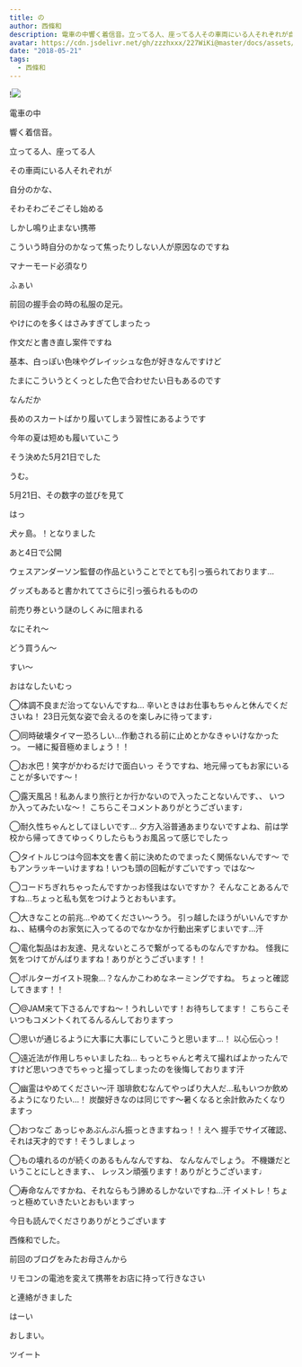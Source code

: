 ```yaml
---
title: の
author: 西條和
description: 電車の中響く着信音。立ってる人、座ってる人その車両にいる人それぞれが自分のかな、...
avatar: https://cdn.jsdelivr.net/gh/zzzhxxx/227WiKi@master/docs/assets/photo/avatar/nagomi.jpg
date: "2018-05-21"
tags:
  - 西條和
---
```


!![](https://cdn.jsdelivr.net/gh/zzzhxxx/227WiKi-image@master/blog-image/nagomi-2018-05-21_1.jpg)













電車の中












響く着信音。
















立ってる人、座ってる人





その車両にいる人それぞれが








自分のかな、









そわそわごそごそし始める












しかし鳴り止まない携帯












こういう時自分のかなって焦ったりしない人が原因なのですね













マナーモード必須なり












ふぁい










前回の握手会の時の私服の足元。










やけにのを多くはさみすぎてしまったっ











作文だと書き直し案件ですね












基本、白っぽい色味やグレイッシュな色が好きなんですけど










たまにこういうとくっとした色で合わせたい日もあるのです












なんだか






長めのスカートばかり履いてしまう習性にあるようです











今年の夏は短めも履いていこう









そう決めた5月21日でした





うむ。











5月21日、その数字の並びを見て









はっ


犬ヶ島。！となりました








あと4日で公開








ウェスアンダーソン監督の作品ということでとても引っ張られております…









グッズもあると書かれててさらに引っ張られるものの

















前売り券という謎のしくみに阻まれる









なにそれ〜



どう買うん〜








すい〜













おはなしたいむっ





◯体調不良まだ治ってないんですね…
辛いときはお仕事もちゃんと休んでくださいね！
23日元気な姿で会えるのを楽しみに待ってます♩






◯同時破壊タイマー恐ろしい…作動される前に止めとかなきゃいけなかったっ。
一緒に擬音極めましょう！！




◯お水巴！笑字がかわるだけで面白いっ
そうですね、地元帰ってもお家にいることが多いです〜！




◯露天風呂！私あんまり旅行とか行かないので入ったことないんです、、
いつか入ってみたいな〜！
こちらこそコメントありがとうございます♩






◯耐久性ちゃんとしてほしいです…
夕方入浴普通あまりないですよね、前は学校から帰ってきてゆっくりしたらもうお風呂って感じでしたっ





◯タイトルじつは今回本文を書く前に決めたのでまったく関係ないんです〜
でもアンラッキーいけますね！いつも頭の回転がすごいですっ
ではな〜






◯コードちぎれちゃったんですかっお怪我はないですか？
そんなことあるんですね…ちょっと私も気をつけようとおもいます。






◯大きなことの前兆…やめてください〜うう。
引っ越したほうがいいんですかね、、結構今のお家気に入ってるのでなかなか行動出来ずじまいです…汗





◯電化製品はお友達、見えないところで繋がってるものなんですかね。
怪我に気をつけてがんばりますね！ありがとうございます！！






◯ポルターガイスト現象…？なんかこわめなネーミングですね。
ちょっと確認してきます！！





◯@JAM来て下さるんですね〜！うれしいです！お待ちしてます！
こちらこそいつもコメントくれてるんるんしておりますっ





◯思いが通じるように大事に大事にしていこうと思います…！
以心伝心っ！






◯遠近法が作用しちゃいましたね…
もっとちゃんと考えて撮ればよかったんですけど思いつきでちゃっと撮ってしまったのを後悔しております汗







◯幽霊はやめてください〜汗
珈琲飲むなんてやっぱり大人だ…私もいつか飲めるようになりたい…！
炭酸好きなのは同じです〜暑くなると余計飲みたくなりますっ





◯おつなご
あっじゃあぶんぶん振っときますねっ！！えへ
握手でサイズ確認、それは天才的です！そうしましょっ





◯もの壊れるのが続くのあるもんなんですね、
なんなんでしょう。
不機嫌だということにしときます、、
レッスン頑張ります！ありがとうございます♩







◯寿命なんですかね、それならもう諦めるしかないですね…汗
イメトレ！ちょっと極めていきたいとおもいますっ





今日も読んでくださりありがとうございます









西條和でした。









前回のブログをみたお母さんから








リモコンの電池を変えて携帯をお店に持って行きなさい








と連絡がきました








はーい









おしまい。


ツイート



